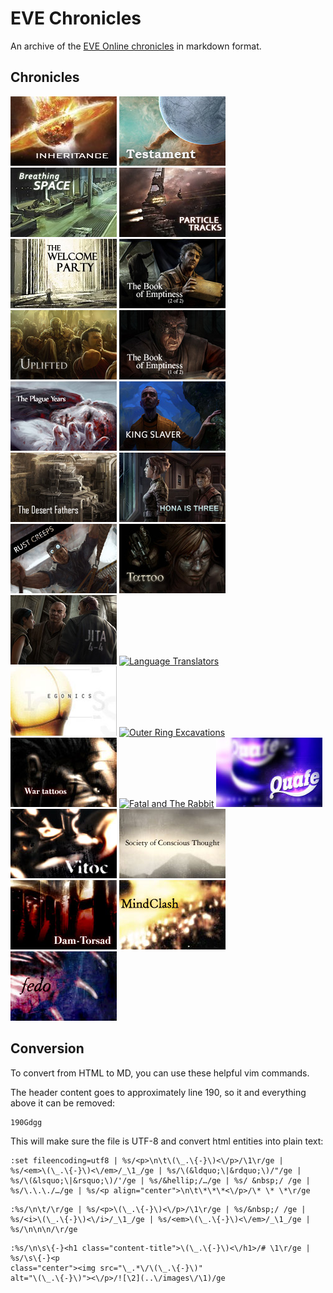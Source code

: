 # EVE Chronicles

An archive of the [EVE Online chronicles][1] in markdown format.

[1]: http://community.eveonline.com/backstory/chronicles

## Chronicles

[![Inheritance](thumbnails/Inheritance_card.jpg)](chronicles/217.inheritance.md)
[![Testament](thumbnails/Testament_thumb.jpg)](chronicles/216.testament.md)
[![Breathing Space](thumbnails/BreathingSpace_thumb.jpg)](chronicles/215.breathing-space.md)
[![Particle Tracks](thumbnails/ParticleTracks_thumb.jpg)](chronicles/214.particle-tracks.md)
[![Welcome Party](thumbnails/WelcomeParty_thumb.jpg)](chronicles/213.welcome-party.md)
[![The Book Of Emptiness 2 of 2](thumbnails/TheBookOfEmptiness2of2_thumb.jpg)](chronicles/212.the-book-of-emptiness-part-two.md)
[![Uplifted](thumbnails/Uplifted_thumb.jpg)](chronicles/211.uplifted.md)
[![The Book Of Emptiness 1 of 2](thumbnails/TheBookOfEmptiness1of2_thumb.jpg)](chronicles/210.the-book-of-emptiness-part-one.md)
[![The Plague Years](thumbnails/ThePlagueYears_thumb.jpg)](chronicles/209.the-plague-years.md)
[![King Slaver](thumbnails/KingSlaver_thumb.jpg)](chronicles/208.king-slaver.md)
[![The Desert Fathers](thumbnails/TheDesertFathers_thumb.jpg)](chronicles/207.the-desert-fathers.md)
[![Hona is Three](thumbnails/HonaIsThree_thumb.jpg)](chronicles/206.hona-is-three.md)
[![Rust Creeps](thumbnails/RustCreeps_thumb.jpg)](chronicles/205.rust-creeps.md)
[![Tattoos](thumbnails/Tattoo_thumb.jpg)](chronicles/204.tattoos.md)
[![Jita 4-4](thumbnails/Jita4-4_thumb.jpg)](chronicles/203.jita-4-4.md)
[![Language
Translators](thumbnails/Language_translators.jpg)](chronicles/011.language-translators.md)
[![Egonics Inc.](thumbnails/Egonics_Inc.jpg)](chronicles/010.egonics-inc.md)
[![Outer Ring
Excavations](thumbnails/Outer_Ring_Excavations.jpg)](chronicles/009.outer-ring-excavations.md)
[![War Tattoos](thumbnails/War_tattoos.jpg)](chronicles/008.war-tattoos.md)
[![Fatal and The
Rabbit](thumbnails/fatal_and_the_rabbit.jpg)](chronicles/007.fatal-and-the-rabbit.md)
[![Quafe](thumbnails/quafe.jpg)](chronicles/006.quafe.md)
[![Vitoc](thumbnails/vitoc.jpg)](chronicles/005.vitoc.md)
[![Society of Conscious Thought](thumbnails/Society_of_Conscious_Thought.jpg)](chronicles/004.society-of-conscious-thought.md)
[![Dam Torsad](thumbnails/Dam-Torsad.jpg)](chronicles/003.dam-torsad.md)
[![Mind Clash](thumbnails/Mind_Clash.jpg)](chronicles/002.mind-clash.md)
[![Fedo](thumbnails/Fedo.jpg)](chronicles/001.fedo.md)

## Conversion

To convert from HTML to MD, you can use these helpful vim commands.

The header content goes to approximately line 190, so it and everything above it
can be removed:

```vim
190Gdgg
```

This will make sure the file is UTF-8 and convert html entities into plain text:

```vim
:set fileencoding=utf8 | %s/<p>\n\t\(\_.\{-}\)<\/p>/\1\r/ge |
%s/<em>\(\_.\{-}\)<\/em>/_\1_/ge | %s/\(&ldquo;\|&rdquo;\)/"/ge |
%s/\(&lsquo;\|&rsquo;\)/'/ge | %s/&hellip;/…/ge | %s/ &nbsp;/ /ge |
%s/\.\.\./…/ge | %s/<p align="center">\n\t\*\*\*<\/p>/\* \* \*\r/ge
```

```vim
:%s/\n\t/\r/ge | %s/<p>\(\_.\{-}\)<\/p>/\1\r/ge | %s/&nbsp;/ /ge |
%s/<i>\(\_.\{-}\)<\/i>/_\1_/ge | %s/<em>\(\_.\{-}\)<\/em>/_\1_/ge |
%s/\n\n\n/\r/ge
```

```vim
:%s/\n\s\{-}<h1 class="content-title">\(\_.\{-}\)<\/h1>/# \1\r/ge | %s/\s\{-}<p
class="center"><img src="\_.*\/\(\_.\{-}\)"
alt="\(\_.\{-}\)"><\/p>/![\2](..\/images\/\1)/ge
```
